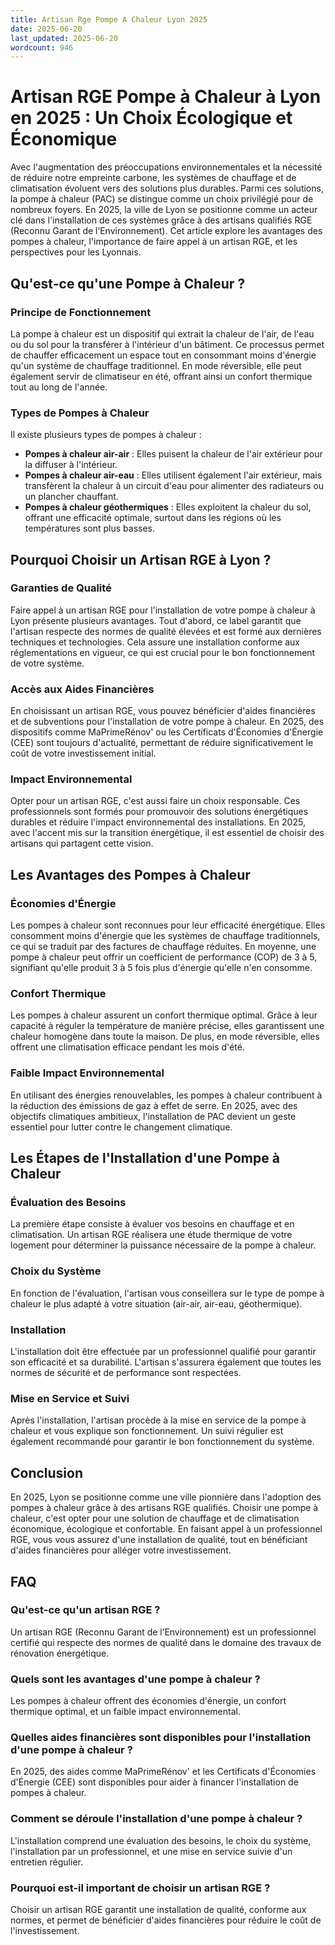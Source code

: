 ```yaml
---
title: Artisan Rge Pompe A Chaleur Lyon 2025
date: 2025-06-20
last_updated: 2025-06-20
wordcount: 946
---
```


# Artisan RGE Pompe à Chaleur à Lyon en 2025 : Un Choix Écologique et Économique

Avec l'augmentation des préoccupations environnementales et la nécessité de réduire notre empreinte carbone, les systèmes de chauffage et de climatisation évoluent vers des solutions plus durables. Parmi ces solutions, la pompe à chaleur (PAC) se distingue comme un choix privilégié pour de nombreux foyers. En 2025, la ville de Lyon se positionne comme un acteur clé dans l'installation de ces systèmes grâce à des artisans qualifiés RGE (Reconnu Garant de l’Environnement). Cet article explore les avantages des pompes à chaleur, l'importance de faire appel à un artisan RGE, et les perspectives pour les Lyonnais.

## Qu'est-ce qu'une Pompe à Chaleur ?

### Principe de Fonctionnement

La pompe à chaleur est un dispositif qui extrait la chaleur de l'air, de l'eau ou du sol pour la transférer à l'intérieur d'un bâtiment. Ce processus permet de chauffer efficacement un espace tout en consommant moins d'énergie qu'un système de chauffage traditionnel. En mode réversible, elle peut également servir de climatiseur en été, offrant ainsi un confort thermique tout au long de l'année.

### Types de Pompes à Chaleur

Il existe plusieurs types de pompes à chaleur :

- **Pompes à chaleur air-air** : Elles puisent la chaleur de l'air extérieur pour la diffuser à l'intérieur.
- **Pompes à chaleur air-eau** : Elles utilisent également l'air extérieur, mais transfèrent la chaleur à un circuit d'eau pour alimenter des radiateurs ou un plancher chauffant.
- **Pompes à chaleur géothermiques** : Elles exploitent la chaleur du sol, offrant une efficacité optimale, surtout dans les régions où les températures sont plus basses.

## Pourquoi Choisir un Artisan RGE à Lyon ?

### Garanties de Qualité

Faire appel à un artisan RGE pour l'installation de votre pompe à chaleur à Lyon présente plusieurs avantages. Tout d'abord, ce label garantit que l'artisan respecte des normes de qualité élevées et est formé aux dernières techniques et technologies. Cela assure une installation conforme aux réglementations en vigueur, ce qui est crucial pour le bon fonctionnement de votre système.

### Accès aux Aides Financières

En choisissant un artisan RGE, vous pouvez bénéficier d'aides financières et de subventions pour l'installation de votre pompe à chaleur. En 2025, des dispositifs comme MaPrimeRénov' ou les Certificats d'Économies d'Énergie (CEE) sont toujours d'actualité, permettant de réduire significativement le coût de votre investissement initial.

### Impact Environnemental

Opter pour un artisan RGE, c'est aussi faire un choix responsable. Ces professionnels sont formés pour promouvoir des solutions énergétiques durables et réduire l'impact environnemental des installations. En 2025, avec l'accent mis sur la transition énergétique, il est essentiel de choisir des artisans qui partagent cette vision.

## Les Avantages des Pompes à Chaleur

### Économies d'Énergie

Les pompes à chaleur sont reconnues pour leur efficacité énergétique. Elles consomment moins d'énergie que les systèmes de chauffage traditionnels, ce qui se traduit par des factures de chauffage réduites. En moyenne, une pompe à chaleur peut offrir un coefficient de performance (COP) de 3 à 5, signifiant qu'elle produit 3 à 5 fois plus d'énergie qu'elle n'en consomme.

### Confort Thermique

Les pompes à chaleur assurent un confort thermique optimal. Grâce à leur capacité à réguler la température de manière précise, elles garantissent une chaleur homogène dans toute la maison. De plus, en mode réversible, elles offrent une climatisation efficace pendant les mois d'été.

### Faible Impact Environnemental

En utilisant des énergies renouvelables, les pompes à chaleur contribuent à la réduction des émissions de gaz à effet de serre. En 2025, avec des objectifs climatiques ambitieux, l'installation de PAC devient un geste essentiel pour lutter contre le changement climatique.

## Les Étapes de l'Installation d'une Pompe à Chaleur

### Évaluation des Besoins

La première étape consiste à évaluer vos besoins en chauffage et en climatisation. Un artisan RGE réalisera une étude thermique de votre logement pour déterminer la puissance nécessaire de la pompe à chaleur.

### Choix du Système

En fonction de l'évaluation, l'artisan vous conseillera sur le type de pompe à chaleur le plus adapté à votre situation (air-air, air-eau, géothermique).

### Installation

L'installation doit être effectuée par un professionnel qualifié pour garantir son efficacité et sa durabilité. L'artisan s'assurera également que toutes les normes de sécurité et de performance sont respectées.

### Mise en Service et Suivi

Après l'installation, l'artisan procède à la mise en service de la pompe à chaleur et vous explique son fonctionnement. Un suivi régulier est également recommandé pour garantir le bon fonctionnement du système.

## Conclusion

En 2025, Lyon se positionne comme une ville pionnière dans l'adoption des pompes à chaleur grâce à des artisans RGE qualifiés. Choisir une pompe à chaleur, c'est opter pour une solution de chauffage et de climatisation économique, écologique et confortable. En faisant appel à un professionnel RGE, vous vous assurez d'une installation de qualité, tout en bénéficiant d'aides financières pour alléger votre investissement. 

## FAQ

### Qu'est-ce qu'un artisan RGE ?

Un artisan RGE (Reconnu Garant de l’Environnement) est un professionnel certifié qui respecte des normes de qualité dans le domaine des travaux de rénovation énergétique.

### Quels sont les avantages d'une pompe à chaleur ?

Les pompes à chaleur offrent des économies d'énergie, un confort thermique optimal, et un faible impact environnemental.

### Quelles aides financières sont disponibles pour l'installation d'une pompe à chaleur ?

En 2025, des aides comme MaPrimeRénov' et les Certificats d'Économies d'Énergie (CEE) sont disponibles pour aider à financer l'installation de pompes à chaleur.

### Comment se déroule l'installation d'une pompe à chaleur ?

L'installation comprend une évaluation des besoins, le choix du système, l'installation par un professionnel, et une mise en service suivie d'un entretien régulier.

### Pourquoi est-il important de choisir un artisan RGE ?

Choisir un artisan RGE garantit une installation de qualité, conforme aux normes, et permet de bénéficier d'aides financières pour réduire le coût de l'investissement.